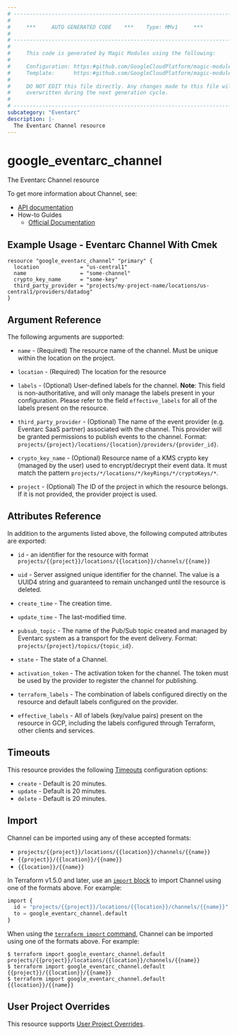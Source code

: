 ```yaml
---
# ----------------------------------------------------------------------------
#
#     ***     AUTO GENERATED CODE    ***    Type: MMv1     ***
#
# ----------------------------------------------------------------------------
#
#     This code is generated by Magic Modules using the following:
#
#     Configuration: https:#github.com/GoogleCloudPlatform/magic-modules/tree/main/mmv1/products/eventarc/Channel.yaml
#     Template:      https:#github.com/GoogleCloudPlatform/magic-modules/tree/main/mmv1/templates/terraform/resource.html.markdown.tmpl
#
#     DO NOT EDIT this file directly. Any changes made to this file will be
#     overwritten during the next generation cycle.
#
# ----------------------------------------------------------------------------
subcategory: "Eventarc"
description: |-
  The Eventarc Channel resource
---
```


# google_eventarc_channel

The Eventarc Channel resource


To get more information about Channel, see:

* [API documentation](https://cloud.google.com/eventarc/docs/reference/rest/v1/projects.locations.channels)
* How-to Guides
    * [Official Documentation](https://cloud.google.com/eventarc/standard/docs/third-parties/create-channels)

## Example Usage - Eventarc Channel With Cmek


```hcl
resource "google_eventarc_channel" "primary" {
  location             = "us-central1"
  name                 = "some-channel"
  crypto_key_name      = "some-key"
  third_party_provider = "projects/my-project-name/locations/us-central1/providers/datadog"
}
```

## Argument Reference

The following arguments are supported:


* `name` -
  (Required)
  The resource name of the channel. Must be unique within the location on the project.

* `location` -
  (Required)
  The location for the resource


* `labels` -
  (Optional)
  User-defined labels for the channel.
  **Note**: This field is non-authoritative, and will only manage the labels present in your configuration.
  Please refer to the field `effective_labels` for all of the labels present on the resource.

* `third_party_provider` -
  (Optional)
  The name of the event provider (e.g. Eventarc SaaS partner) associated with the channel. This provider will be granted permissions to publish events to the channel. Format: `projects/{project}/locations/{location}/providers/{provider_id}`.

* `crypto_key_name` -
  (Optional)
  Resource name of a KMS crypto key (managed by the user) used to encrypt/decrypt their event data. It must match the pattern `projects/*/locations/*/keyRings/*/cryptoKeys/*`.

* `project` - (Optional) The ID of the project in which the resource belongs.
    If it is not provided, the provider project is used.



## Attributes Reference

In addition to the arguments listed above, the following computed attributes are exported:

* `id` - an identifier for the resource with format `projects/{{project}}/locations/{{location}}/channels/{{name}}`

* `uid` -
  Server assigned unique identifier for the channel. The value is a UUID4 string and guaranteed to remain unchanged until the resource is deleted.

* `create_time` -
  The creation time.

* `update_time` -
  The last-modified time.

* `pubsub_topic` -
  The name of the Pub/Sub topic created and managed by Eventarc system as a transport for the event delivery. Format: `projects/{project}/topics/{topic_id}`.

* `state` -
  The state of a Channel.

* `activation_token` -
  The activation token for the channel. The token must be used by the provider to register the channel for publishing.

* `terraform_labels` -
  The combination of labels configured directly on the resource
   and default labels configured on the provider.

* `effective_labels` -
  All of labels (key/value pairs) present on the resource in GCP, including the labels configured through Terraform, other clients and services.


## Timeouts

This resource provides the following
[Timeouts](https://developer.hashicorp.com/terraform/plugin/sdkv2/resources/retries-and-customizable-timeouts) configuration options:

- `create` - Default is 20 minutes.
- `update` - Default is 20 minutes.
- `delete` - Default is 20 minutes.

## Import


Channel can be imported using any of these accepted formats:

* `projects/{{project}}/locations/{{location}}/channels/{{name}}`
* `{{project}}/{{location}}/{{name}}`
* `{{location}}/{{name}}`


In Terraform v1.5.0 and later, use an [`import` block](https://developer.hashicorp.com/terraform/language/import) to import Channel using one of the formats above. For example:

```tf
import {
  id = "projects/{{project}}/locations/{{location}}/channels/{{name}}"
  to = google_eventarc_channel.default
}
```

When using the [`terraform import` command](https://developer.hashicorp.com/terraform/cli/commands/import), Channel can be imported using one of the formats above. For example:

```
$ terraform import google_eventarc_channel.default projects/{{project}}/locations/{{location}}/channels/{{name}}
$ terraform import google_eventarc_channel.default {{project}}/{{location}}/{{name}}
$ terraform import google_eventarc_channel.default {{location}}/{{name}}
```

## User Project Overrides

This resource supports [User Project Overrides](https://registry.terraform.io/providers/hashicorp/google/latest/docs/guides/provider_reference#user_project_override).
